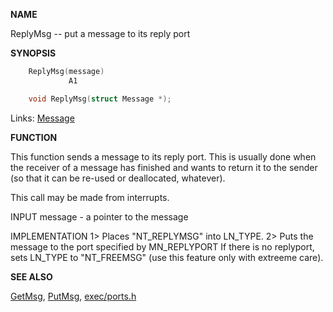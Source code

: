 
**NAME**

ReplyMsg -- put a message to its reply port

**SYNOPSIS**

```c
    ReplyMsg(message)
             A1

    void ReplyMsg(struct Message *);

```
Links: [Message](_0099.md) 

**FUNCTION**

This function sends a message to its reply port.  This is usually
done when the receiver of a message has finished and wants to
return it to the sender (so that it can be re-used or deallocated,
whatever).

This call may be made from interrupts.

INPUT
message - a pointer to the message

IMPLEMENTATION
1&#062; Places &#034;NT_REPLYMSG&#034; into LN_TYPE.
2&#062; Puts the message to the port specified by MN_REPLYPORT
If there is no replyport, sets LN_TYPE to &#034;NT_FREEMSG&#034; (use this
feature only with extreeme care).

**SEE ALSO**

[GetMsg](GetMsg.md), [PutMsg](PutMsg.md), [exec/ports.h](_0099.md)
